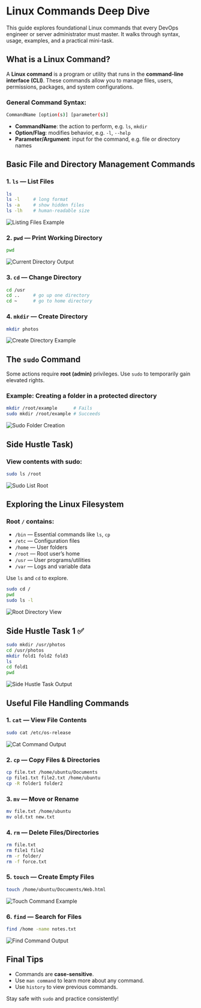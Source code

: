 # Linux Commands Deep Dive

This guide explores foundational Linux commands that every DevOps engineer or server administrator must master. It walks through syntax, usage, examples, and a practical mini-task.

## What is a Linux Command?

A **Linux command** is a program or utility that runs in the **command-line interface (CLI)**. These commands allow you to manage files, users, permissions, packages, and system configurations.

### General Command Syntax:

```sh
CommandName [option(s)] [parameter(s)]
```

- **CommandName**: the action to perform, e.g. `ls`, `mkdir`
- **Option/Flag**: modifies behavior, e.g. `-l`, `--help`
- **Parameter/Argument**: input for the command, e.g. file or directory names

## Basic File and Directory Management Commands

### 1. `ls` — List Files

```sh
ls
ls -l     # long format
ls -a     # show hidden files
ls -lh    # human-readable size
```

![Listing Files Example](img/img1.png)

### 2. `pwd` — Print Working Directory

```sh
pwd
```

![Current Directory Output](img/img3.png)

### 3. `cd` — Change Directory

```sh
cd /usr
cd ..     # go up one directory
cd ~      # go to home directory
```

### 4. `mkdir` — Create Directory

```sh
mkdir photos
```

![Create Directory Example](img/img2.png)

## The `sudo` Command

Some actions require **root (admin)** privileges. Use `sudo` to temporarily gain elevated rights.

### Example: Creating a folder in a protected directory

```sh
mkdir /root/example      # Fails
sudo mkdir /root/example # Succeeds
```

![Sudo Folder Creation](img/img2.png)

## Side Hustle Task)

### View contents with sudo:

```sh
sudo ls /root
```

![Sudo List Root](img/img2.png)

## Exploring the Linux Filesystem

### Root `/` contains:

- `/bin` — Essential commands like `ls`, `cp`
- `/etc` — Configuration files
- `/home` — User folders
- `/root` — Root user’s home
- `/usr` — User programs/utilities
- `/var` — Logs and variable data

Use `ls` and `cd` to explore.

```sh
sudo cd /
pwd
sudo ls -l
```

![Root Directory View](img/img4.png)

## Side Hustle Task 1 ✅

```sh
sudo mkdir /usr/photos
cd /usr/photos
mkdir fold1 fold2 fold3
ls
cd fold1
pwd
```

![Side Hustle Task Output](img/img2.png)

## Useful File Handling Commands

### 1. `cat` — View File Contents

```sh
sudo cat /etc/os-release
```

![Cat Command Output](img/img2.png)

### 2. `cp` — Copy Files & Directories

```sh
cp file.txt /home/ubuntu/Documents
cp file1.txt file2.txt /home/ubuntu
cp -R folder1 folder2
```

### 3. `mv` — Move or Rename

```sh
mv file.txt /home/ubuntu
mv old.txt new.txt
```

### 4. `rm` — Delete Files/Directories

```sh
rm file.txt
rm file1 file2
rm -r folder/
rm -f force.txt
```

### 5. `touch` — Create Empty Files

```sh
touch /home/ubuntu/Documents/Web.html
```

![Touch Command Example](img/img6.png)

### 6. `find` — Search for Files

```sh
find /home -name notes.txt
```

![Find Command Output](img/img5.png)

## Final Tips

- Commands are **case-sensitive**.
- Use `man command` to learn more about any command.
- Use `history` to view previous commands.

Stay safe with `sudo` and practice consistently!
